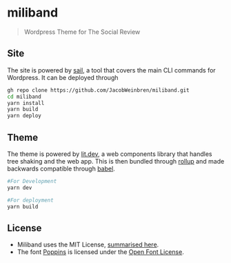 # miliband

> Wordpress Theme for The Social Review

## Site

The site is powered by [sail](https://sailed.io/), a tool that covers the main CLI commands for Wordpress. It can be deployed through

```bash
gh repo clone https://github.com/JacobWeinbren/miliband.git
cd miliband
yarn install
yarn build
yarn deploy
```

## Theme

The theme is powered by [lit.dev](htts://lit.dev), a web components library that handles tree shaking and the web app. This is then bundled through [rollup](https://rollupjs.org/guide/en/) and made backwards compatible through [babel](https://babeljs.io/).

```bash
#For Development
yarn dev

#For deployment
yarn build
```

## License

-   Miliband uses the MIT License, [summarised here](https://tldrlegal.com/license/mit-license).
-   The font [Poppins](https://fonts.google.com/specimen/Poppins) is licensed under the [Open Font License](https://scripts.sil.org/cms/scripts/page.php?site_id=nrsi&id=OFL).

